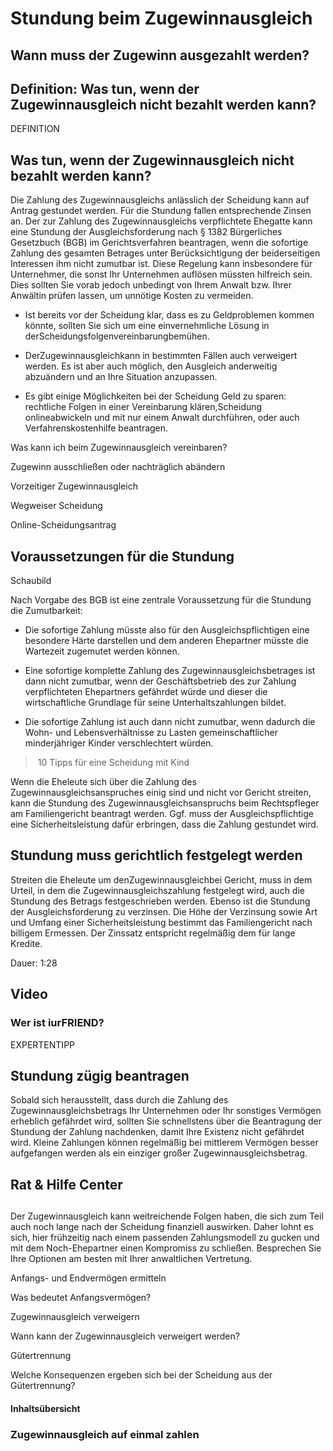 # Stundung beim Zugewinnausgleich

## Wann muss der Zugewinn ausgezahlt werden?

## Definition: Was tun, wenn der Zugewinnausgleich nicht bezahlt werden kann?

DEFINITION

## Was tun, wenn der Zugewinnausgleich nicht bezahlt werden kann?

Die Zahlung des Zugewinnausgleichs anlässlich der Scheidung kann auf Antrag gestundet werden. Für die Stundung fallen entsprechende Zinsen an. Der zur Zahlung des Zugewinnausgleichs verpflichtete Ehegatte kann eine Stundung der Ausgleichsforderung nach § 1382 Bürgerliches Gesetzbuch (BGB) im Gerichtsverfahren beantragen, wenn die sofortige Zahlung des gesamten Betrages unter Berücksichtigung der beiderseitigen Interessen ihm nicht zumutbar ist. Diese Regelung kann insbesondere für Unternehmer, die sonst Ihr Unternehmen auflösen müssten hilfreich sein. Dies sollten Sie vorab jedoch unbedingt von Ihrem Anwalt bzw. Ihrer Anwältin prüfen lassen, um unnötige Kosten zu vermeiden.

- Ist bereits vor der Scheidung klar, dass es zu Geldproblemen kommen könnte, sollten Sie sich um eine einvernehmliche Lösung in derScheidungsfolgenvereinbarungbemühen.

- DerZugewinnausgleichkann in bestimmten Fällen auch verweigert werden. Es ist aber auch möglich, den Ausgleich anderweitig abzuändern und an Ihre Situation anzupassen.

- Es gibt einige Möglichkeiten bei der Scheidung Geld zu sparen: rechtliche Folgen in einer Vereinbarung klären,Scheidung onlineabwickeln und mit nur einem Anwalt durchführen, oder auch Verfahrenskostenhilfe beantragen.

Was kann ich beim Zugewinnausgleich vereinbaren?

Zugewinn ausschließen oder nachträglich abändern

Vorzeitiger Zugewinnausgleich

Wegweiser Scheidung

Online-Scheidungsantrag

## Voraussetzungen für die Stundung

Schaubild

Nach Vorgabe des BGB ist eine zentrale Voraussetzung für die Stundung die Zumutbarkeit:

- Die sofortige Zahlung müsste also für den Ausgleichspflichtigen eine besondere Härte darstellen und dem anderen Ehepartner müsste die Wartezeit zugemutet werden können.

- Eine sofortige komplette Zahlung des Zugewinnausgleichsbetrages ist dann nicht zumutbar, wenn der Geschäftsbetrieb des zur Zahlung verpflichteten Ehepartners gefährdet würde und dieser die wirtschaftliche Grundlage für seine Unterhaltszahlungen bildet.

- Die sofortige Zahlung ist auch dann nicht zumutbar, wenn dadurch die Wohn- und Lebensverhältnisse zu Lasten gemeinschaftlicher minderjähriger Kinder verschlechtert würden.

> 10 Tipps für eine Scheidung mit Kind

Wenn die Eheleute sich über die Zahlung des Zugewinnausgleichsanspruches einig sind und nicht vor Gericht streiten, kann die Stundung des Zugewinnausgleichsanspruchs beim Rechtspfleger am Familiengericht beantragt werden. Ggf. muss der Ausgleichspflichtige eine Sicherheitsleistung dafür erbringen, dass die Zahlung gestundet wird.

## Stundung muss gerichtlich festgelegt werden

Streiten die Eheleute um denZugewinnausgleichbei Gericht, muss in dem Urteil, in dem die Zugewinnausgleichszahlung festgelegt wird, auch die Stundung des Betrags festgeschrieben werden. Ebenso ist die Stundung der Ausgleichsforderung zu verzinsen. Die Höhe der Verzinsung sowie Art und Umfang einer Sicherheitsleistung bestimmt das Familiengericht nach billigem Ermessen. Der Zinssatz entspricht regelmäßig dem für lange Kredite.

Dauer: 1:28

## Video

### Wer ist iurFRIEND?

EXPERTENTIPP

## Stundung zügig beantragen

Sobald sich herausstellt, dass durch die Zahlung des Zugewinnausgleichsbetrags Ihr Unternehmen oder Ihr sonstiges Vermögen erheblich gefährdet wird, sollten Sie schnellstens über die Beantragung der Stundung der Zahlung nachdenken, damit Ihre Existenz nicht gefährdet wird. Kleine Zahlungen können regelmäßig bei mittlerem Vermögen besser aufgefangen werden als ein einziger großer Zugewinnausgleichsbetrag.

## Rat & Hilfe Center

## 

Der Zugewinnausgleich kann weitreichende Folgen haben, die sich zum Teil auch noch lange nach der Scheidung finanziell auswirken. Daher lohnt es sich, hier frühzeitig nach einem passenden Zahlungsmodell zu gucken und mit dem Noch-Ehepartner einen Kompromiss zu schließen. Besprechen Sie Ihre Optionen am besten mit Ihrer anwaltlichen Vertretung.

Anfangs- und Endvermögen ermitteln

Was bedeutet Anfangsvermögen?

Zugewinnausgleich verweigern

Wann kann der Zugewinnausgleich verweigert werden?

Gütertrennung

Welche Konsequenzen ergeben sich bei der Scheidung aus der Gütertrennung?

#### Inhaltsübersicht

### Zugewinnausgleich auf einmal zahlen
